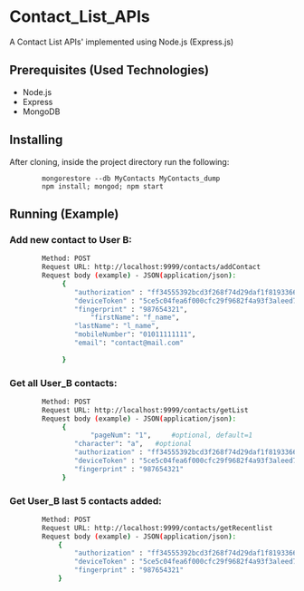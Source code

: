 # Contact_List_APIs

A Contact List ​APIs' implemented using Node.js (Express.js)

## Prerequisites (Used Technologies)

* Node.js
* Express
* MongoDB 


## Installing

After cloning, inside the project directory run the following:
```
		mongorestore --db MyContacts MyContacts_dump
		npm install; mongod; npm start
```


## Running (Example)

### Add new contact to User B:
```sh
		Method: POST
		Request URL: http://localhost:9999/contacts/addContact 
		Request body (example) - JSON(application/json):
			 {
			 	"authorization" : "ff34555392bcd3f268f74d29daf1f819336666b742938c7e348516a568357a4648cb55f688520",
				"deviceToken" : "5ce5c04fea6f000cfc29f9682f4a93f3aleed7019f7f5ae6bldf43863bd8bfa461106d4af442fa715297ef4daf769409882af4442365662a93abb93bcccc747c7014c4",
				"fingerprint" : "987654321",
			    	"firstName": "f_name",
			   	"lastName": "l_name",
			   	"mobileNumber": "01011111111",
			   	"email": "contact@mail.com"
			 	
			 }
```

### Get all User_B contacts:
```sh
		Method: POST
		Request URL: http://localhost:9999/contacts/getList 
		Request body (example) - JSON(application/json):
			 {
			    	"pageNum": "1", 	#optional, default=1
			   	"character": "a", 	#optional
			   	"authorization" : "ff34555392bcd3f268f74d29daf1f819336666b742938c7e348516a568357a4648cb55f688520",
				"deviceToken" : "5ce5c04fea6f000cfc29f9682f4a93f3aleed7019f7f5ae6bldf43863bd8bfa461106d4af442fa715297ef4daf769409882af4442365662a93abb93bcccc747c7014c4",
				"fingerprint" : "987654321"
			 }
```

### Get User_B last 5 contacts added:
```sh
		Method: POST
		Request URL: http://localhost:9999/contacts/getRecentlist 
		Request body (example) - JSON(application/json):
			{
				"authorization" : "ff34555392bcd3f268f74d29daf1f819336666b742938c7e348516a568357a4648cb55f688520",
				"deviceToken" : "5ce5c04fea6f000cfc29f9682f4a93f3aleed7019f7f5ae6bldf43863bd8bfa461106d4af442fa715297ef4daf769409882af4442365662a93abb93bcccc747c7014c4",
				"fingerprint" : "987654321"
			}
```
 
